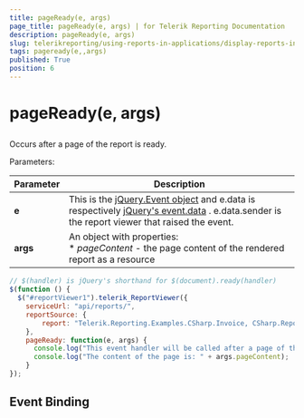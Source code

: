 ```yaml
---
title: pageReady(e, args)
page_title: pageReady(e, args) | for Telerik Reporting Documentation
description: pageReady(e, args)
slug: telerikreporting/using-reports-in-applications/display-reports-in-applications/web-application/html5-report-viewer/api-reference/reportviewer/events/pageready(e,-args)
tags: pageready(e,,args)
published: True
position: 6
---
```


# pageReady(e, args)



## 

Occurs after a page of the report is ready.

Parameters:

| Parameter | Description |
| ------ | ------ |
| __e__ |This is the  [jQuery.Event object](https://api.jquery.com/category/events/event-object/) and e.data is respectively  [jQuery's event.data](https://api.jquery.com/event.data/) . e.data.sender is the report viewer that raised the event.|
| __args__ |An object with properties:<br/>*  *pageContent* - the page content of the rendered report as a resource|

    
````js
// $(handler) is jQuery's shorthand for $(document).ready(handler)
$(function () {
  $("#reportViewer1").telerik_ReportViewer({
    serviceUrl: "api/reports/",
    reportSource: {
        report: "Telerik.Reporting.Examples.CSharp.Invoice, CSharp.ReportLibrary"
    },
    pageReady: function(e, args) {
      console.log("This event handler will be called after a page of the report is ready.");
      console.log("The content of the page is: " + args.pageContent);
    }
});
````

## Event Binding
